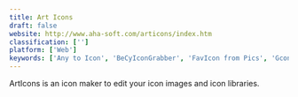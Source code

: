 ```yaml
---
title: Art Icons
draft: false 
website: http://www.aha-soft.com/articons/index.htm
classification: ['']
platform: ['Web']
keywords: ['Any to Icon', 'BeCyIconGrabber', 'FavIcon from Pics', 'Gconvert', 'IcoFX', 'Icon Generator', 'Icon Slate', 'IconLover', 'IconWorkshop', 'IconXP', 'Icono Maker', 'JDraw', 'Merge Duplicate Symbols', 'RealWorld Icon Editor', 'Sketch Confetti', 'Sketch Style Guides', 'Symbols for Sketch', 'XnConvert', 'icon sushi']
---
```

ArtIcons is an icon maker to edit your icon images and icon libraries.